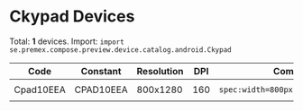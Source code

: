 # Ckypad Devices

Total: **1** devices. Import: `import se.premex.compose.preview.device.catalog.android.Ckypad`

| Code | Constant | Resolution | DPI | Compose Spec | Preview Usage |
|------|----------|------------|-----|-------------|---------------|
| Cpad10EEA | CPAD10EEA | 800x1280 | 160 | `spec:width=800px,height=1280px,dpi=160` | `@Preview(device = Ckypad.CPAD10EEA)` |

<!-- Generated automatically. Do not edit manually. -->
